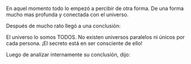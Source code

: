 En aquel momento todo lo empezó a percibir de otra forma. De una forma mucho mas profunda y conectada 
con el universo.

Después de mucho rato llegó a una conclusión:

El universo lo somos TODOS. No existen universos paralelos ni únicos por cada persona. ¡El secreto está en ser consciente de ello!

Luego de analizar internamente su conclusión, dijo: 

